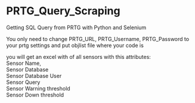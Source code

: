 # PRTG_Query_Scraping
Getting SQL Query from PRTG with Python and Selenium

You only need to change PRTG_URL, PRTG_Username, PRTG_Password to your prtg settings
and put objlist file where your code is

you will get an excel with of all sensors with this attributes:
  <br/>Sensor Name,
  <br/>Sensor Database
  <br/>Sensor Database User
  <br/>Sensor Query
  <br/>Sensor Warning threshold
  <br/>Sensor Down threshold
